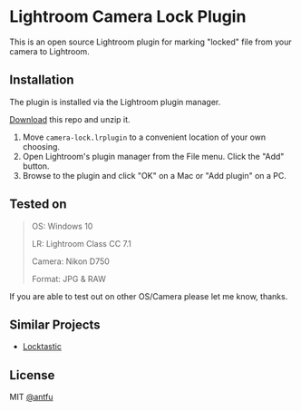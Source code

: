 # Lightroom Camera Lock Plugin

This is an open source Lightroom plugin for marking "locked" file from your camera to Lightroom.

## Installation

The plugin is installed via the Lightroom plugin manager.

[Download](https://github.com/antfu/lightroom-camera-lock-plugin/archive/master.zip) this repo and unzip it.

1. Move `camera-lock.lrplugin` to a convenient location of your own choosing.
2. Open Lightroom's plugin manager from the File menu.
Click the "Add" button.
3. Browse to the plugin and click "OK" on a Mac or "Add plugin" on a PC.

## Tested on

> OS: Windows 10
>
> LR: Lightroom Class CC 7.1
>
> Camera: Nikon D750
>
> Format: JPG & RAW

If you are able to test out on other OS/Camera please let me know, thanks. 

## Similar Projects

- [Locktastic](http://www.beardsworth.co.uk/lightroom/locktastic/)

## License 

MIT [@antfu](https://github.com/antfu)